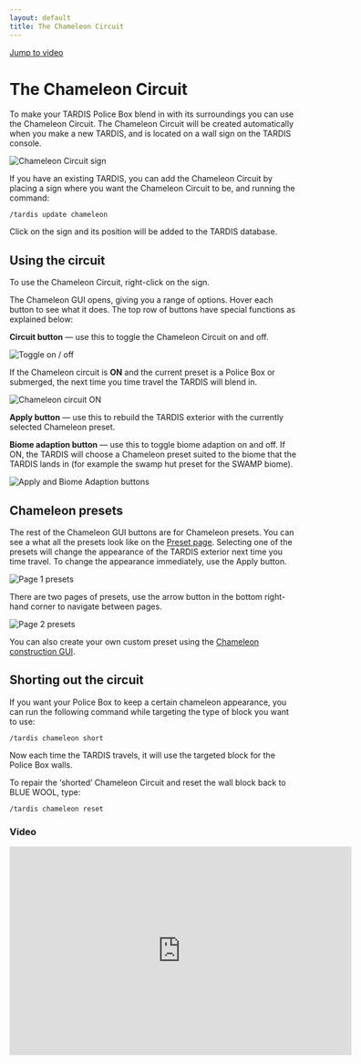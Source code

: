 ```yaml
---
layout: default
title: The Chameleon Circuit
---
```


[Jump to video](#video)

# The Chameleon Circuit

To make your TARDIS Police Box blend in with its surroundings you can use the Chameleon Circuit. The Chameleon Circuit
will be created automatically when you make a new TARDIS, and is located on a wall sign on the TARDIS console.

![Chameleon Circuit sign](images/chameleon/sign.jpg)

If you have an existing TARDIS, you can add the Chameleon Circuit by placing a sign where you want the Chameleon Circuit
to be, and running the command:

    /tardis update chameleon

Click on the sign and its position will be added to the TARDIS database.

## Using the circuit

To use the Chameleon Circuit, right-click on the sign.

The Chameleon GUI opens, giving you a range of options. Hover each button to see what it does. The top row of buttons
have special functions as explained below:

**Circuit button** — use this to toggle the Chameleon Circuit on and off.

![Toggle on / off](images/chameleon/circuitonoff.jpg)

If the Chameleon circuit is **ON** and the current preset is a Police Box or submerged, the next time you time travel
the TARDIS will blend in.

![Chameleon circuit ON](images/docs/chameleonoutside.jpg)

**Apply button** — use this to rebuild the TARDIS exterior with the currently selected Chameleon preset.

**Biome adaption button** — use this to toggle biome adaption on and off. If ON, the TARDIS will choose a Chameleon
preset suited to the biome that the TARDIS lands in (for example the swamp hut preset for the SWAMP biome).

![Apply and Biome Adaption buttons](images/chameleon/morebuttons.jpg)

## Chameleon presets

The rest of the Chameleon GUI buttons are for Chameleon presets. You can see a what all the presets look like on
the [Preset page](presets.html). Selecting one of the presets will change the appearance of the TARDIS exterior next
time you time travel. To change the appearance immediately, use the Apply button.

![Page 1 presets](images/chameleon/page1.jpg)

There are two pages of presets, use the arrow button in the bottom right-hand corner to navigate between pages.

![Page 2 presets](images/chameleon/page2.jpg)

You can also create your own custom preset using the [Chameleon construction GUI](chameleon-construction.html).

## Shorting out the circuit

If you want your Police Box to keep a certain chameleon appearance, you can run the following command while targeting
the type of block you want to use:

    /tardis chameleon short

Now each time the TARDIS travels, it will use the targeted block for the Police Box walls.

To repair the ‘shorted’ Chameleon Circuit and reset the wall block back to BLUE WOOL, type:

    /tardis chameleon reset

### Video

<iframe src="https://player.vimeo.com/video/59827874" width="600" height="366" frameborder="0" webkitallowfullscreen mozallowfullscreen allowfullscreen></iframe>